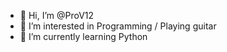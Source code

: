 - 👋 Hi, I’m @ProV12
- 👀 I’m interested in Programming / Playing guitar
- 🌱 I’m currently learning Python
